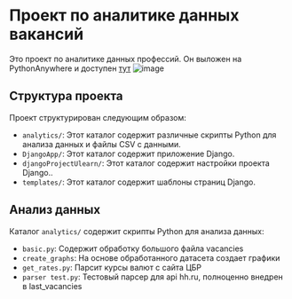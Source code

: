 # Проект по аналитике данных вакансий
Это проект по аналитике данных профессий. Он выложен на PythonAnywhere и доступен [тут](http://seclud.pythonanywhere.com/)
![image](https://github.com/Seclud/Django-Ulearn-Analytics/assets/82933148/a821cb3a-e99c-46bd-aa45-89bddf655048)



## Структура проекта
Проект структурирован следующим образом:

- `analytics/`: Этот каталог содержит различные скрипты Python для анализа данных и файлы CSV с данными.
- `DjangoApp/`: Этот каталог содержит приложение Django.
- `djangoProjectUlearn/`: Этот каталог содержит настройки проекта Django..
- `templates/`: Этот каталог содержит шаблоны страниц Django.

## Анализ данных

Каталог `analytics/` содержит скрипты Python для анализа данных:

- `basic.py`: Содержит обработку большого файла vacancies
- `create_graphs`: На основе обработанного датасета создает графики
- `get_rates.py`: Парсит курсы валют с сайта ЦБР
- `parser test.py`: Тестовый парсер для api hh.ru, полноценно внедрен в last_vacancies
